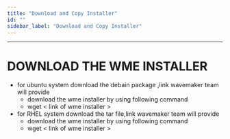 ```yaml
---
title: "Download and Copy Installer"
id: ""
sidebar_label: "Download and Copy Installer"
---
```

---

# DOWNLOAD THE WME INSTALLER
- for ubuntu system download the debain package ,link wavemaker team will provide
  - download the wme installer by using following command
  - wget < link of wme installer >
- for RHEL system download the tar file,link wavemaker team will provide
  -  download the wme installer by using following command
  - wget < link of wme installer >


